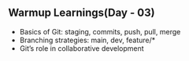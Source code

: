 ## Warmup Learnings(Day - 03)
- Basics of Git: staging, commits, push, pull, merge
- Branching strategies: main, dev, feature/*
- Git’s role in collaborative development

